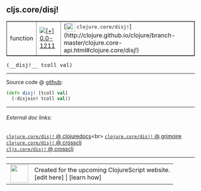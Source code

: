 ## cljs.core/disj!



 <table border="1">
<tr>
<td>function</td>
<td><a href="https://github.com/cljsinfo/cljs-api-docs/tree/0.0-1211"><img valign="middle" alt="[+] 0.0-1211" title="Added in 0.0-1211" src="https://img.shields.io/badge/+-0.0--1211-lightgrey.svg"></a> </td>
<td>
[<img height="24px" valign="middle" src="http://i.imgur.com/1GjPKvB.png"> <samp>clojure.core/disj!</samp>](http://clojure.github.io/clojure/branch-master/clojure.core-api.html#clojure.core/disj!)
</td>
</tr>
</table>


 <samp>
(__disj!__ tcoll val)<br>
</samp>

---







Source code @ [github](https://github.com/clojure/clojurescript/blob/r1449/src/cljs/cljs/core.cljs#L2071-L2072):

```clj
(defn disj! [tcoll val]
  (-disjoin! tcoll val))
```

<!--
Repo - tag - source tree - lines:

 <pre>
clojurescript @ r1449
└── src
    └── cljs
        └── cljs
            └── <ins>[core.cljs:2071-2072](https://github.com/clojure/clojurescript/blob/r1449/src/cljs/cljs/core.cljs#L2071-L2072)</ins>
</pre>

-->

---



###### External doc links:

[`clojure.core/disj!` @ clojuredocs](http://clojuredocs.org/clojure.core/disj!)<br>
[`clojure.core/disj!` @ grimoire](http://conj.io/store/v1/org.clojure/clojure/1.7.0-beta3/clj/clojure.core/disj%21/)<br>
[`clojure.core/disj!` @ crossclj](http://crossclj.info/fun/clojure.core/disj%21.html)<br>
[`cljs.core/disj!` @ crossclj](http://crossclj.info/fun/cljs.core.cljs/disj%21.html)<br>

---

 <table>
<tr><td>
<img valign="middle" align="right" width="48px" src="http://i.imgur.com/Hi20huC.png">
</td><td>
Created for the upcoming ClojureScript website.<br>
[edit here] | [learn how]
</td></tr></table>

[edit here]:https://github.com/cljsinfo/cljs-api-docs/blob/master/cljsdoc/cljs.core_disjBANG.cljsdoc
[learn how]:https://github.com/cljsinfo/cljs-api-docs/wiki/cljsdoc-files

<!--

This information was too distracting to show to readers, but I'll leave it
commented here since it is helpful to:

- pretty-print the data used to generate this document
- and show how to retrieve that data



The API data for this symbol:

```clj
{:ns "cljs.core",
 :name "disj!",
 :signature ["[tcoll val]"],
 :history [["+" "0.0-1211"]],
 :type "function",
 :full-name-encode "cljs.core_disjBANG",
 :source {:code "(defn disj! [tcoll val]\n  (-disjoin! tcoll val))",
          :title "Source code",
          :repo "clojurescript",
          :tag "r1449",
          :filename "src/cljs/cljs/core.cljs",
          :lines [2071 2072]},
 :full-name "cljs.core/disj!",
 :clj-symbol "clojure.core/disj!"}

```

Retrieve the API data for this symbol:

```clj
;; from Clojure REPL
(require '[clojure.edn :as edn])
(-> (slurp "https://raw.githubusercontent.com/cljsinfo/cljs-api-docs/catalog/cljs-api.edn")
    (edn/read-string)
    (get-in [:symbols "cljs.core/disj!"]))
```

-->
